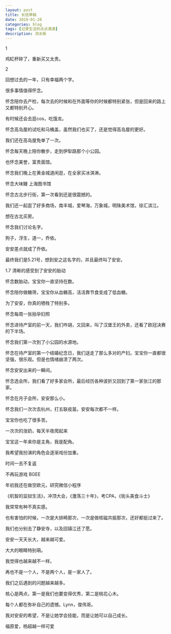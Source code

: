 ```yaml
---
layout: post
title: 长信草稿
date: 2019-01-28
categories: blog
tags: [记录生活的点点滴滴]
description: 流水账
---
```


1 

鸡缸杯碎了，重新买又太贵。

2

回想过去的一年，只有幸福两个字。

很多事情值得怀念。

怀念陪你去产检，每次去的时候和在外面等你的时候都特别紧张，但是回来的路上又都特别开心。

有时候还会去逛cos，吃饿龙。

怀念高岛屋的试吃和马桶盖，虽然我们也买了，还是觉得高岛屋的更好。

我们还在高岛屋免单了一次。

怀念每天晚上陪你散步，走到伊犁路那个小公园。

也怀念美誉，富贵面馆。

怀念我们晚上在黄金城道闲逛，在全家买冰淇淋。

怀念大味鳗 上海图书馆

怀念古北步行街，第一次看到还是很震撼的。

我们还一起逛了好多商场，南丰城，爱琴海，万象城，明珠美术馆，徐汇滨江。

想在古北买房。

怀念我们讨论名字。

狗子，浮生，道一，乔依。

安安差点就成了乔依。

最终我们是5.21号，想到安之这名字的，并且最终叫了安安。

1.7 清晰的感受到了安安的胎动

怀念数胎动，宝宝你一直坚持在数。

怀念陪你做糖筛，宝宝你从血糖高，活活靠节食变成了低血糖。

为了安安，你真的牺牲了特别多。

怀念每周一张拍孕妇照

怀念进待产室的前一天，我们咋胡，又回来，叫了汉堡王的外卖，还看了欧冠决赛的下半场。

怀念我们第一次到了小公园的水源地。

怀念在待产室的第一个结婚纪念日，我们送走了那么多对的产妇。宝宝你一直都很坚强，很乐观。但是也情绪崩溃了两次。

怀念安安出来的一瞬间。

怀念选会所，我们看了好多家会所，最后经历各种波折又回到了第一家张江的那家。

怀念在月子会所，安安那么小。

怀念我们一次次去杭州，打五联疫苗。安安每次都不一样。

宝宝你也吃了很多苦。

一次次的涨奶，每天半夜爬起来

宝宝这一年来你是主角，我是配角。

我希望我扮演的角色会逐渐戏份加重。

时间一去不复返

不再玩游戏 BGEE

年初我还在做空欧元，研究微信小程序

《机智的监狱生活》，冲顶大会，《激荡三十年》，考CPA，《街头美食斗士》

我常常有种不真实感。

也有害怕的时候，一次是大排畸那次，一次是做核磁共振那次，还好都挺过来了。

我们也分别去了静安寺，以及回镇江还了愿。

安安一天天长大，越来越可爱。

大大的眼睛特别萌。

我觉得也越来越不一样。

再也不是一个人，不是两个人，是一家人了。

我们之后遇到的问题越来越多。

核心是两点，第一是我们也要变得优秀，第二是桃花心木。

每个人都在弥补自己的遗憾。Lynn，俊伟哥。

我对安安的希望，不是让她学会技能，而是让她可以自己成长。

福原爱，杨超越一样可爱









